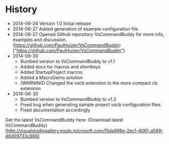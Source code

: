 # History
- 2014-06-24 Version 1.0 Initial release
- 2014-06-27 Added generation of example configuration file.
- 2014-06-27 Opened Github repository VsCommandBuddy for more info, examples and discussion.
(https://github.com/PaulHuizer/VsCommandBuddy)["https://github.com/PaulHuizer/VsCommandBuddy"]
- 2014-06-30 
	* Bumbed version to VsCommandBuddy to v1.1
	* Added docs for macros and shortkeys
	* Added StartupProject macros
	* Added a MacroDemo solution
	* (WARNING) Changed the vscb extension to the more compact cb extension
- 2014-06-30 
	* Bumbed version to VsCommandBuddy to v1.2
	* Fixed bug when generating sample project vscb configuration files.
	* Fixed documentation accordingly

Get the latest VsCommandBuddy here: (Download latest VsCommandBuddy)[http://visualstudiogallery.msdn.microsoft.com/f5da988e-2ec1-4061-a569-46d09733c668]

